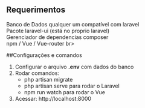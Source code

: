 

## Requerimentos 
<p>
 Banco de Dados qualquer um compatível com laravel<br>
 Pacote laravel-ui (está no proprio laravel) <br>
 Gerenciador de dependencias composer<br>
 npm / Vue / Vue-router
    br>
 </p>
 <p>
 
 ##Configurações e comandos
 <ol>
 <li>Configurar o arquivo <strong>.env</strong> com dados do banco</li>
 <li> Rodar comandos:
 <ul>
 <li> php artisan migrate</li>
<li>php artisan serve para rodar o Laravel</li>
<li> npm run watch para rodar o Vue</li>
</ul>
<li>Acessar: http://localhost:8000</li>
</ol>

